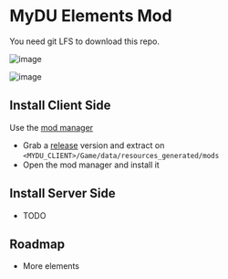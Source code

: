 # MyDU Elements Mod

You need git LFS to download this repo.

![image](https://github.com/user-attachments/assets/eae9b10e-6a42-4dd0-be7c-f7d18ee366c4)

![image](https://github.com/user-attachments/assets/6b1df5d1-fa98-4fcf-8d83-18a2b968bda7)


## Install Client Side

Use the [mod manager](https://github.com/VoidRunner87/mydu_mod_manager)

* Grab a [release](../../releases) version and extract on `<MYDU_CLIENT>/Game/data/resources_generated/mods`
* Open the mod manager and install it

## Install Server Side

* TODO

## Roadmap

* More elements

